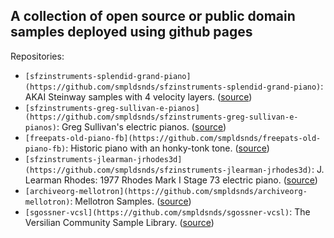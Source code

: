 

## A collection of open source or public domain samples deployed using github pages

Repositories:

- `[sfzinstruments-splendid-grand-piano](https://github.com/smpldsnds/sfzinstruments-splendid-grand-piano)`: AKAI Steinway samples with 4 velocity layers. ([source](https://github.com/sfzinstruments/SplendidGrandPiano))
- `[sfzinstruments-greg-sullivan-e-pianos](https://github.com/smpldsnds/sfzinstruments-greg-sullivan-e-pianos)`: Greg Sullivan's electric pianos. ([source](https://github.com/sfzinstruments/GregSullivan.E-Pianos))
- `[freepats-old-piano-fb](https://github.com/smpldsnds/freepats-old-piano-fb)`: Historic piano with an honky-tonk tone. ([source](https://freepats.zenvoid.org/Piano/honky-tonk-piano.html))
- `[sfzinstruments-jlearman-jrhodes3d](https://github.com/smpldsnds/sfzinstruments-jlearman-jrhodes3d)`: J. Learman Rhodes: 1977 Rhodes Mark I Stage 73 electric piano. ([source](https://github.com/sfzinstruments/jlearman.jRhodes3d))
- `[archiveorg-mellotron](https://github.com/smpldsnds/archiveorg-mellotron)`: Mellotron Samples. ([source](https://archive.org/details/mellotron-archive-cd-rom-nki-wav.-7z))
- `[sgossner-vcsl](https://github.com/smpldsnds/sgossner-vcsl)`: The Versilian Community Sample Library. ([source](https://github.com/sgossner/VCSL))
